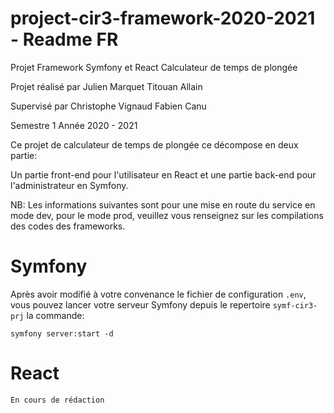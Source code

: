 # project-cir3-framework-2020-2021 - Readme FR 

Projet Framework Symfony et React
Calculateur de temps de plongée

Projet réalisé par
Julien Marquet
Titouan Allain

Supervisé par
Christophe Vignaud
Fabien Canu

Semestre 1
Année 2020 - 2021


Ce projet de calculateur de temps de plongée ce décompose en deux partie:

Un partie front-end pour l'utilisateur en React et une partie back-end pour l'administrateur en Symfony.

NB: Les informations suivantes sont pour une mise en route du service en mode dev, pour le mode prod, veuillez vous renseignez sur les compilations des codes des frameworks.

# Symfony

Après avoir modifié à votre convenance le fichier de configuration `.env`, vous pouvez lancer votre serveur Symfony depuis le repertoire `symf-cir3-prj` la commande:

`symfony server:start -d`

# React

`En cours de rédaction`
